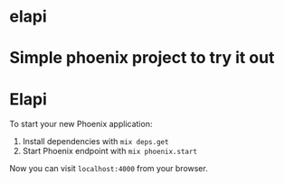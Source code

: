 elapi
=====

Simple phoenix project to try it out
=======
# Elapi

To start your new Phoenix application:

1. Install dependencies with `mix deps.get`
2. Start Phoenix endpoint with `mix phoenix.start`

Now you can visit `localhost:4000` from your browser.
